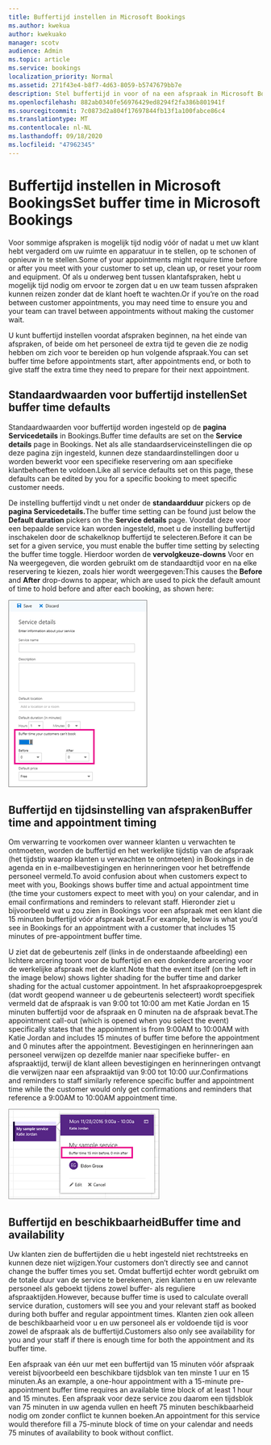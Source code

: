 ```yaml
---
title: Buffertijd instellen in Microsoft Bookings
ms.author: kwekua
author: kwekuako
manager: scotv
audience: Admin
ms.topic: article
ms.service: bookings
localization_priority: Normal
ms.assetid: 271f43e4-b8f7-4d63-8059-b5747679bb7e
description: Stel buffertijd in voor of na een afspraak in Microsoft Bookings om tijd toe te staan voor het opruimen of opnieuw instellen van apparatuur.
ms.openlocfilehash: 882ab0340fe56976429ed8294f2fa386b801941f
ms.sourcegitcommit: 7c0873d2a804f17697844fb13f1a100fabce86c4
ms.translationtype: MT
ms.contentlocale: nl-NL
ms.lasthandoff: 09/18/2020
ms.locfileid: "47962345"
---
```

# <a name="set-buffer-time-in-microsoft-bookings"></a><span data-ttu-id="c44c7-103">Buffertijd instellen in Microsoft Bookings</span><span class="sxs-lookup"><span data-stu-id="c44c7-103">Set buffer time in Microsoft Bookings</span></span>

<span data-ttu-id="c44c7-104">Voor sommige afspraken is mogelijk tijd nodig vóór of nadat u met uw klant hebt vergaderd om uw ruimte en apparatuur in te stellen, op te schonen of opnieuw in te stellen.</span><span class="sxs-lookup"><span data-stu-id="c44c7-104">Some of your appointments might require time before or after you meet with your customer to set up, clean up, or reset your room and equipment.</span></span> <span data-ttu-id="c44c7-105">Of als u onderweg bent tussen klantafspraken, hebt u mogelijk tijd nodig om ervoor te zorgen dat u en uw team tussen afspraken kunnen reizen zonder dat de klant hoeft te wachten.</span><span class="sxs-lookup"><span data-stu-id="c44c7-105">Or if you’re on the road between customer appointments, you may need time to ensure you and your team can travel between appointments without making the customer wait.</span></span>

<span data-ttu-id="c44c7-106">U kunt buffertijd instellen voordat afspraken beginnen, na het einde van afspraken, of beide om het personeel de extra tijd te geven die ze nodig hebben om zich voor te bereiden op hun volgende afspraak.</span><span class="sxs-lookup"><span data-stu-id="c44c7-106">You can set buffer time before appointments start, after appointments end, or both to give staff the extra time they need to prepare for their next appointment.</span></span>

## <a name="set-buffer-time-defaults"></a><span data-ttu-id="c44c7-107">Standaardwaarden voor buffertijd instellen</span><span class="sxs-lookup"><span data-stu-id="c44c7-107">Set buffer time defaults</span></span>

<span data-ttu-id="c44c7-108">Standaardwaarden voor buffertijd worden ingesteld op de **pagina Servicedetails** in Bookings.</span><span class="sxs-lookup"><span data-stu-id="c44c7-108">Buffer time defaults are set on the **Service details** page in Bookings.</span></span> <span data-ttu-id="c44c7-109">Net als alle standaardserviceinstellingen die op deze pagina zijn ingesteld, kunnen deze standaardinstellingen door u worden bewerkt voor een specifieke reservering om aan specifieke klantbehoeften te voldoen.</span><span class="sxs-lookup"><span data-stu-id="c44c7-109">Like all service defaults set on this page, these defaults can be edited by you for a specific booking to meet specific customer needs.</span></span>

<span data-ttu-id="c44c7-110">De instelling buffertijd vindt u net onder de **standaardduur** pickers op de **pagina Servicedetails.**</span><span class="sxs-lookup"><span data-stu-id="c44c7-110">The buffer time setting can be found just below the **Default duration** pickers on the **Service details** page.</span></span> <span data-ttu-id="c44c7-111">Voordat deze voor een bepaalde service kan worden ingesteld, moet u de instelling buffertijd inschakelen door de schakelknop buffertijd te selecteren.</span><span class="sxs-lookup"><span data-stu-id="c44c7-111">Before it can be set for a given service, you must enable the buffer time setting by selecting the buffer time toggle.</span></span> <span data-ttu-id="c44c7-112">Hierdoor worden de  **vervolgkeuze-downs** Voor en Na weergegeven, die worden gebruikt om de standaardtijd voor en na elke reservering te kiezen, zoals hier wordt weergegeven:</span><span class="sxs-lookup"><span data-stu-id="c44c7-112">This causes the **Before** and **After** drop-downs to appear, which are used to pick the default amount of time to hold before and after each booking, as shown here:</span></span>

   ![Afbeelding van Bookings met buffertijd ingeschakeld](../media/bookings-buffertime.png)

## <a name="buffer-time-and-appointment-timing"></a><span data-ttu-id="c44c7-114">Buffertijd en tijdsinstelling van afspraken</span><span class="sxs-lookup"><span data-stu-id="c44c7-114">Buffer time and appointment timing</span></span>

<span data-ttu-id="c44c7-115">Om verwarring te voorkomen over wanneer klanten u verwachten te ontmoeten, worden de buffertijd en het werkelijke tijdstip van de afspraak (het tijdstip waarop klanten u verwachten te ontmoeten) in Bookings in de agenda en in e-mailbevestigingen en herinneringen voor het betreffende personeel vermeld.</span><span class="sxs-lookup"><span data-stu-id="c44c7-115">To avoid confusion about when customers expect to meet with you, Bookings shows buffer time and actual appointment time (the time your customers expect to meet with you) on your calendar, and in email confirmations and reminders to relevant staff.</span></span> <span data-ttu-id="c44c7-116">Hieronder ziet u bijvoorbeeld wat u zou zien in Bookings voor een afspraak met een klant die 15 minuten buffertijd vóór afspraak bevat.</span><span class="sxs-lookup"><span data-stu-id="c44c7-116">For example, below is what you’d see in Bookings for an appointment with a customer that includes 15 minutes of pre-appointment buffer time.</span></span>

<span data-ttu-id="c44c7-117">U ziet dat de gebeurtenis zelf (links in de onderstaande afbeelding) een lichtere arcering toont voor de buffertijd en een donkerdere arcering voor de werkelijke afspraak met de klant.</span><span class="sxs-lookup"><span data-stu-id="c44c7-117">Note that the event itself (on the left in the image below) shows lighter shading for the buffer time and darker shading for the actual customer appointment.</span></span> <span data-ttu-id="c44c7-118">In het afspraakoproepgesprek (dat wordt geopend wanneer u de gebeurtenis selecteert) wordt specifiek vermeld dat de afspraak is van 9:00 tot 10:00 am met Katie Jordan en 15 minuten buffertijd voor de afspraak en 0 minuten na de afspraak bevat.</span><span class="sxs-lookup"><span data-stu-id="c44c7-118">The appointment call-out (which is opened when you select the event) specifically states that the appointment is from 9:00AM to 10:00AM with Katie Jordan and includes 15 minutes of buffer time before the appointment and 0 minutes after the appointment.</span></span> <span data-ttu-id="c44c7-119">Bevestigingen en herinneringen aan personeel verwijzen op dezelfde manier naar specifieke buffer- en afspraaktijd, terwijl de klant alleen bevestigingen en herinneringen ontvangt die verwijzen naar een afspraaktijd van 9:00 tot 10:00 uur.</span><span class="sxs-lookup"><span data-stu-id="c44c7-119">Confirmations and reminders to staff similarly reference specific buffer and appointment time while the customer would only get confirmations and reminders that reference a 9:00AM to 10:00AM appointment time.</span></span>

   ![Afbeelding van reserveringsafroep met buffertijd](../media/bookings-buffertime-callout.png)

## <a name="buffer-time-and-availability"></a><span data-ttu-id="c44c7-121">Buffertijd en beschikbaarheid</span><span class="sxs-lookup"><span data-stu-id="c44c7-121">Buffer time and availability</span></span>

<span data-ttu-id="c44c7-122">Uw klanten zien de buffertijden die u hebt ingesteld niet rechtstreeks en kunnen deze niet wijzigen.</span><span class="sxs-lookup"><span data-stu-id="c44c7-122">Your customers don’t directly see and cannot change the buffer times you set.</span></span> <span data-ttu-id="c44c7-123">Omdat buffertijd echter wordt gebruikt om de totale duur van de service te berekenen, zien klanten u en uw relevante personeel als geboekt tijdens zowel buffer- als reguliere afspraaktijden.</span><span class="sxs-lookup"><span data-stu-id="c44c7-123">However, because buffer time is used to calculate overall service duration, customers will see you and your relevant staff as booked during both buffer and regular appointment times.</span></span> <span data-ttu-id="c44c7-124">Klanten zien ook alleen de beschikbaarheid voor u en uw personeel als er voldoende tijd is voor zowel de afspraak als de buffertijd.</span><span class="sxs-lookup"><span data-stu-id="c44c7-124">Customers also only see availability for you and your staff if there is enough time for both the appointment and its buffer time.</span></span>

<span data-ttu-id="c44c7-125">Een afspraak van één uur met een buffertijd van 15 minuten vóór afspraak vereist bijvoorbeeld een beschikbare tijdsblok van ten minste 1 uur en 15 minuten.</span><span class="sxs-lookup"><span data-stu-id="c44c7-125">As an example, a one-hour appointment with a 15-minute pre-appointment buffer time requires an available time block of at least 1 hour and 15 minutes.</span></span> <span data-ttu-id="c44c7-126">Een afspraak voor deze service zou daarom een tijdsblok van 75 minuten in uw agenda vullen en heeft 75 minuten beschikbaarheid nodig om zonder conflict te kunnen boeken.</span><span class="sxs-lookup"><span data-stu-id="c44c7-126">An appointment for this service would therefore fill a 75-minute block of time on your calendar and needs 75 minutes of availability to book without conflict.</span></span>
